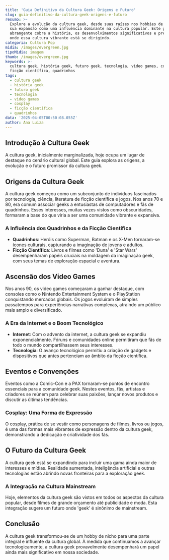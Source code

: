 ```yaml
---
title: 'Guia Definitivo da Cultura Geek: Origens e Futuro'
slug: guia-definitivo-da-cultura-geek-origens-e-futuro
resumo: >-
  Explore a evolução da cultura geek, desde suas raízes nos hobbies de nicho até
  sua expansão como uma influência dominante na cultura popular. Este guia
  abrangente cobre a história, os desenvolvimentos significativos e prevê para
  onde essa cultura vibrante está se dirigindo.
categoria: Cultura Pop
midia: /images/evergreen.jpg
tipoMidia: imagem
thumb: /images/evergreen.jpg
keywords: >-
  cultura geek, história geek, futuro geek, tecnologia, video games, cosplay,
  ficção científica, quadrinhos
tags:
  - cultura geek
  - história geek
  - futuro geek
  - tecnologia
  - video games
  - cosplay
  - ficção científica
  - quadrinhos
data: '2025-04-05T00:50:08.055Z'
author: Ana Luiza
---
```


## Introdução à Cultura Geek
A cultura geek, inicialmente marginalizada, hoje ocupa um lugar de destaque no cenário cultural global. Este guia explora as origens, a evolução e o futuro promissor da cultura geek.

## Origens da Cultura Geek
A cultura geek começou como um subconjunto de indivíduos fascinados por tecnologia, ciência, literatura de ficção científica e jogos. Nos anos 70 e 80, era comum associar geeks a entusiastas de computadores e fãs de quadrinhos. Esses interesses, muitas vezes vistos como obscuridades, formaram a base do que viria a ser uma comunidade vibrante e expansiva.

### A Influência dos Quadrinhos e da Ficção Científica
- **Quadrinhos**: Heróis como Superman, Batman e os X-Men tornaram-se ícones culturais, capturando a imaginação de jovens e adultos.
- **Ficção Científica**: Livros e filmes como 'Duna' e 'Star Wars' desempenharam papéis cruciais na moldagem da imaginação geek, com seus temas de exploração espacial e aventura.

## Ascensão dos Video Games
Nos anos 90, os video games começaram a ganhar destaque, com consoles como o Nintendo Entertainment System e o PlayStation conquistando mercados globais. Os jogos evoluíram de simples passatempos para experiências narrativas complexas, atraindo um público mais amplo e diversificado.

### A Era da Internet e o Boom Tecnológico
- **Internet**: Com o advento da internet, a cultura geek se expandiu exponencialmente. Fóruns e comunidades online permitiram que fãs de todo o mundo compartilhassem seus interesses.
- **Tecnologia**: O avanço tecnológico permitiu a criação de gadgets e dispositivos que antes pertenciam ao âmbito da ficção científica.

## Eventos e Convenções
Eventos como a Comic-Con e a PAX tornaram-se pontos de encontro essenciais para a comunidade geek. Nestes eventos, fãs, artistas e criadores se reúnem para celebrar suas paixões, lançar novos produtos e discutir as últimas tendências.

### Cosplay: Uma Forma de Expressão
O cosplay, prática de se vestir como personagens de filmes, livros ou jogos, é uma das formas mais vibrantes de expressão dentro da cultura geek, demonstrando a dedicação e criatividade dos fãs.

## O Futuro da Cultura Geek
A cultura geek está se expandindo para incluir uma gama ainda maior de interesses e mídias. Realidade aumentada, inteligência artificial e outras tecnologias estão abrindo novas fronteiras para a exploração geek.

### A Integração na Cultura Mainstream
Hoje, elementos da cultura geek são vistos em todos os aspectos da cultura popular, desde filmes de grande orçamento até publicidade e moda. Esta integração sugere um futuro onde 'geek' é sinônimo de mainstream.

## Conclusão
A cultura geek transformou-se de um hobby de nicho para uma parte integral e influente da cultura global. À medida que continuamos a avançar tecnologicamente, a cultura geek provavelmente desempenhará um papel ainda mais significativo em nossa sociedade.
